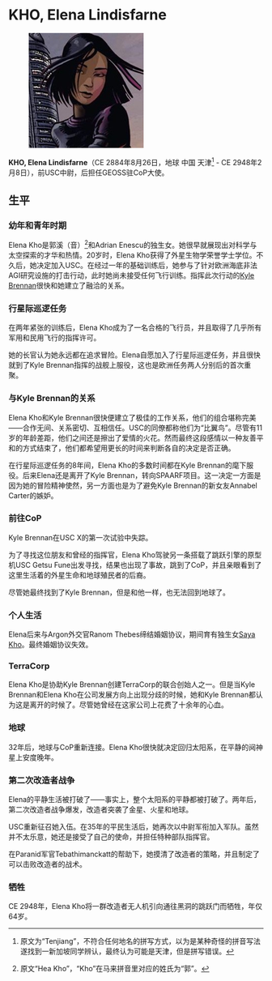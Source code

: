 # KHO, Elena Lindisfarne

<figure><img src="../.gitbook/assets/Elena Kho.jpg" alt=""><figcaption></figcaption></figure>

**KHO, Elena Lindisfarne**（CE 2884年8月26日，地球 中国 天津[^1] - CE 2948年2月8日），前USC中尉，后担任GEOSS驻CoP大使。

## 生平

### 幼年和青年时期

Elena Kho是郭溪（音）[^2]和Adrian Enescu的独生女。她很早就展现出对科学与太空探索的才华和热情。20岁时，Elena Kho获得了外星生物学荣誉学士学位。不久后，她决定加入USC。在经过一年的基础训练后，她参与了针对欧洲海底非法AGI研究设施的打击行动，此时她尚未接受任何飞行训练。指挥此次行动的[Kyle Brennan](brennan-kyle-william.md)很快和她建立了融洽的关系。

### 行星际巡逻任务

在两年紧张的训练后，Elena Kho成为了一名合格的飞行员，并且取得了几乎所有军用和民用飞行的指挥许可。

她的长官认为她永远都在追求冒险。Elena自愿加入了行星际巡逻任务，并且很快就到了Kyle Brennan指挥的战舰上服役，这也是欧洲任务两人分别后的首次重聚。

### 与Kyle Brennan的关系

Elena Kho和Kyle Brennan很快便建立了极佳的工作关系，他们的组合堪称完美——合作无间、关系密切、互相信任。USC的同僚都称他们为“比翼鸟”。尽管有11岁的年龄差距，他们之间还是擦出了爱情的火花。然而最终这段感情以一种友善平和的方式结束了，他们都希望用更长的时间来判断各自的决定是否正确。

在行星际巡逻任务的8年间，Elena Kho的多数时间都在Kyle Brennan的麾下服役。后来Elena还是离开了Kyle Brennan，转向SPAARF项目。这一决定一方面是因为她的冒险精神使然，另一方面也是为了避免Kyle Brennan的新女友Annabel Carter的嫉妒。

### 前往CoP

Kyle Brennan在USC X的第一次试验中失踪。

为了寻找这位朋友和曾经的指挥官，Elena Kho驾驶另一条搭载了跳跃引擎的原型机USC Getsu Fune出发寻找，结果也出现了事故，跳到了CoP，并且亲眼看到了这里生活着的外星生命和地球殖民者的后裔。

尽管她最终找到了Kyle Brennan，但是和他一样，也无法回到地球了。

### 个人生活

Elena后来与Argon外交官Ranom Thebes缔结婚姻协议，期间育有独生女[Saya Kho](kho-saya.md)。最终婚姻协议失效。

### TerraCorp

Elena Kho是协助Kyle Brennan创建TerraCorp的联合创始人之一。但是当Kyle Brennan和Elena Kho在公司发展方向上出现分歧的时候，她和Kyle Brennan都认为这是离开的时候了。尽管她曾经在这家公司上花费了十余年的心血。

### 地球

32年后，地球与CoP重新连接。Elena Kho很快就决定回归太阳系，在平静的阋神星上安度晚年。

### 第二次改造者战争

Elena的平静生活被打破了——事实上，整个太阳系的平静都被打破了。两年后，第二次改造者战争爆发，改造者突袭了金星、火星和地球。

USC重新征召她入伍。在35年的平民生活后，她再次以中尉军衔加入军队。虽然并不太乐意，她还是接受了自己的使命，并担任特种部队指挥官。

在Paranid军官Tebathimanckatt的帮助下，她摸清了改造者的策略，并且制定了可以击败改造者的战术。

### 牺牲

CE 2948年，Elena Kho将一群改造者无人机引向通往黑洞的跳跃门而牺牲，年仅64岁。

[^1]: 原文为“Tenjiang”，不符合任何地名的拼写方式，以为是某种奇怪的拼音写法遂找到一新加坡同学辨认，最终认为可能是天津，但是拼写错误。

[^2]: 原文“Hea Kho”，“Kho”在马来拼音里对应的姓氏为“郭”。
